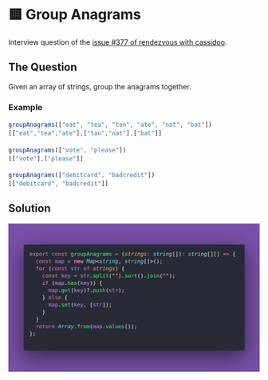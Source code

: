 # 🟨 Group Anagrams

Interview question of the [issue #377 of rendezvous with cassidoo](https://buttondown.com/cassidoo/archive/simplicity-is-the-ultimate-sophistication/).

## The Question

Given an array of strings, group the anagrams together.

### Example

```js
groupAnagrams(["eat", "tea", "tan", "ate", "nat", "bat"])
[["eat","tea","ate"],["tan","nat"],["bat"]]

groupAnagrams(["vote", "please"])
[["vote"],["please"]]

groupAnagrams(["debitcard", "badcredit"])
[["debitcard", "badcredit"]]
```

## Solution

![Code Polaroid](./code-screenshot.png)
